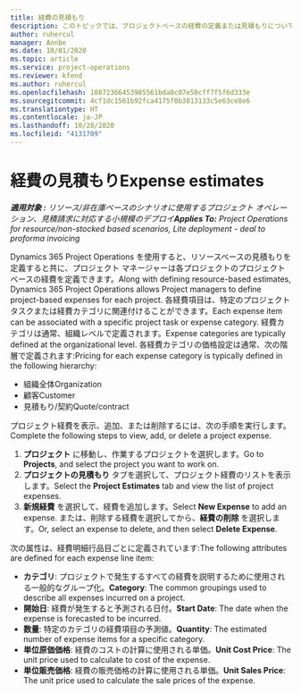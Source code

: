 ```yaml
---
title: 経費の見積もり
description: このトピックでは、プロジェクトベースの経費の定義または見積もりについて説明します。
author: ruhercul
manager: Annbe
ms.date: 10/01/2020
ms.topic: article
ms.service: project-operations
ms.reviewer: kfend
ms.author: ruhercul
ms.openlocfilehash: 10872366453985561bda0c07e50cff7f5f6d333e
ms.sourcegitcommit: 4cf1dc1561b92fca4175f0b3813133c5e63ce8e6
ms.translationtype: HT
ms.contentlocale: ja-JP
ms.lasthandoff: 10/28/2020
ms.locfileid: "4131709"
---
```

# <a name="expense-estimates"></a><span data-ttu-id="f54da-103">経費の見積もり</span><span class="sxs-lookup"><span data-stu-id="f54da-103">Expense estimates</span></span>
<span data-ttu-id="f54da-104">_**適用対象 :** リソース/非在庫ベースのシナリオに使用するプロジェクト オペレーション、見積請求に対応する小規模のデプロイ_</span><span class="sxs-lookup"><span data-stu-id="f54da-104">_**Applies To:** Project Operations for resource/non-stocked based scenarios, Lite deployment - deal to proforma invoicing_</span></span>

<span data-ttu-id="f54da-105">Dynamics 365 Project Operations を使用すると、リソースベースの見積もりを定義すると共に、プロジェクト マネージャーは各プロジェクトのプロジェクトベースの経費を定義できます。</span><span class="sxs-lookup"><span data-stu-id="f54da-105">Along with defining resource-based estimates, Dynamics 365 Project Operations allows Project managers to define project-based expenses for each project.</span></span> <span data-ttu-id="f54da-106">各経費項目は、特定のプロジェクト タスクまたは経費カテゴリに関連付けることができます。</span><span class="sxs-lookup"><span data-stu-id="f54da-106">Each expense item can be associated with a specific project task or expense category.</span></span> <span data-ttu-id="f54da-107">経費カテゴリは通常、組織レベルで定義されます。</span><span class="sxs-lookup"><span data-stu-id="f54da-107">Expense categories are typically defined at the organizational level.</span></span> <span data-ttu-id="f54da-108">各経費カテゴリの価格設定は通常、次の階層で定義されます:</span><span class="sxs-lookup"><span data-stu-id="f54da-108">Pricing for each expense category is typically defined in the following hierarchy:</span></span>

- <span data-ttu-id="f54da-109">組織全体</span><span class="sxs-lookup"><span data-stu-id="f54da-109">Organization</span></span>
- <span data-ttu-id="f54da-110">顧客</span><span class="sxs-lookup"><span data-stu-id="f54da-110">Customer</span></span>
- <span data-ttu-id="f54da-111">見積もり/契約</span><span class="sxs-lookup"><span data-stu-id="f54da-111">Quote/contract</span></span>

<span data-ttu-id="f54da-112">プロジェクト経費を表示、追加、または削除するには、次の手順を実行します。</span><span class="sxs-lookup"><span data-stu-id="f54da-112">Complete the following steps to view, add, or delete a project expense.</span></span>

1. <span data-ttu-id="f54da-113">**プロジェクト** に移動し、作業するプロジェクトを選択します。</span><span class="sxs-lookup"><span data-stu-id="f54da-113">Go to **Projects**, and select the project you want to work on.</span></span>
2. <span data-ttu-id="f54da-114">**プロジェクトの見積もり** タブを選択して、プロジェクト経費のリストを表示します。</span><span class="sxs-lookup"><span data-stu-id="f54da-114">Select the **Project Estimates** tab and view the list of project expenses.</span></span>
3. <span data-ttu-id="f54da-115">**新規経費** を選択して、経費を追加します。</span><span class="sxs-lookup"><span data-stu-id="f54da-115">Select **New Expense** to add an expense.</span></span> <span data-ttu-id="f54da-116">または、削除する経費を選択してから、**経費の削除** を選択します。</span><span class="sxs-lookup"><span data-stu-id="f54da-116">Or, select an expense to delete, and then select **Delete Expense**.</span></span>

<span data-ttu-id="f54da-117">次の属性は、経費明細行品目ごとに定義されています:</span><span class="sxs-lookup"><span data-stu-id="f54da-117">The following attributes are defined for each expense line item:</span></span>

- <span data-ttu-id="f54da-118">**カテゴリ**: プロジェクトで発生するすべての経費を説明するために使用される一般的なグループ化。</span><span class="sxs-lookup"><span data-stu-id="f54da-118">**Category**: The common groupings used to describe all expenses incurred on a project.</span></span>
- <span data-ttu-id="f54da-119">**開始日**: 経費が発生すると予測される日付。</span><span class="sxs-lookup"><span data-stu-id="f54da-119">**Start Date**: The date when the expense is forecasted to be incurred.</span></span>
- <span data-ttu-id="f54da-120">**数量**: 特定のカテゴリの経費項目の予測値。</span><span class="sxs-lookup"><span data-stu-id="f54da-120">**Quantity**: The estimated number of expense items for a specific category.</span></span>
- <span data-ttu-id="f54da-121">**単位原価価格**: 経費のコストの計算に使用される単価。</span><span class="sxs-lookup"><span data-stu-id="f54da-121">**Unit Cost Price**: The unit price used to calculate to cost of the expense.</span></span>
- <span data-ttu-id="f54da-122">**単位販売価格**: 経費の販売価格の計算に使用される単価。</span><span class="sxs-lookup"><span data-stu-id="f54da-122">**Unit Sales Price**: The unit price used to calculate the sale prices of the expense.</span></span>

